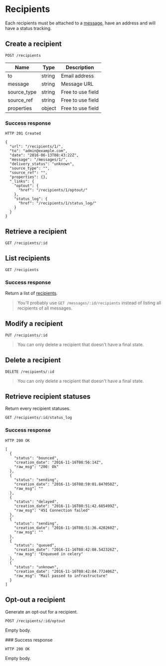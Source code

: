 # Recipients

Each recipients must be attached to a [message](messages.md), have an address and will have a status tracking.

## Create a recipient

`POST /recipients`

| Name          | Type     | Description       |
|---------------|----------|-------------------|
| to            | string   | Email address     |
| message       | string   | Message URL       |
| source_type   | string   | Free to use field |
| source_ref    | string   | Free to use field |
| properties    | object   | Free to use field |

### Success response

`HTTP 201 Created`

    {
      "url": "/recipients/1/",
      "to": "admin@example.com",
      "date": "2016-06-13T08:43:22Z",
      "message": "/messages/1/",
      "delivery_status": "unknown",
      "source_type": "",
      "source_ref": "",
      "properties": {},
      "_links": {
        "optout": {
          "href": "/recipients/1/optout/"
        },
        "status_log": {
          "href": "/recipients/1/status_log/"
        }
      }
    }

## Retrieve a recipient

`GET /recipients/:id`

## List recipients

`GET /recipients`

### Success response

Return a list of [recipients](#create-a-recipient).

> You'll probably use `GET /messages/:id/recipients` instead
> of listing all recipients of all messages.

## Modify a recipient

`PUT /recipients/:id`

> You can only delete a recipient that doesn't have a final state.

## Delete a recipient

`DELETE /recipients/:id`

> You can only delete a recipient that doesn't have a final state.

## Retrieve recipient statuses

Return every recipient statuses.

`GET /recipients/:id/status_log`

### Success response

`HTTP 200 OK`

    [
      {
        "status": "bounced",
        "creation_date": "2016-11-16T08:56:14Z",
        "raw_msg": "200: Ok"
      },
      {
        "status": "sending",
        "creation_date": "2016-11-16T08:59:01.847058Z",
        "raw_msg": ""
      },
      {
        "status": "delayed",
        "creation_date": "2016-11-16T08:51:42.685499Z",
        "raw_msg": "451 Connection failed"
      },
      {
        "status": "sending",
        "creation_date": "2016-11-16T08:51:36.420260Z",
        "raw_msg": ""
      },
      {
        "status": "queued",
        "creation_date": "2016-11-16T08:42:08.542326Z",
        "raw_msg": "Enqueued in celery"
      },
      {
        "status": "unknown",
        "creation_date": "2016-11-16T08:42:04.772406Z",
        "raw_msg": "Mail passed to infrastructure"
      }
    ]

## Opt-out a recipient

Generate an opt-out for a recipient.

`POST /recipients/:id/optout`

Empty body.

### Success response

`HTTP 200 OK`

Empty body.
